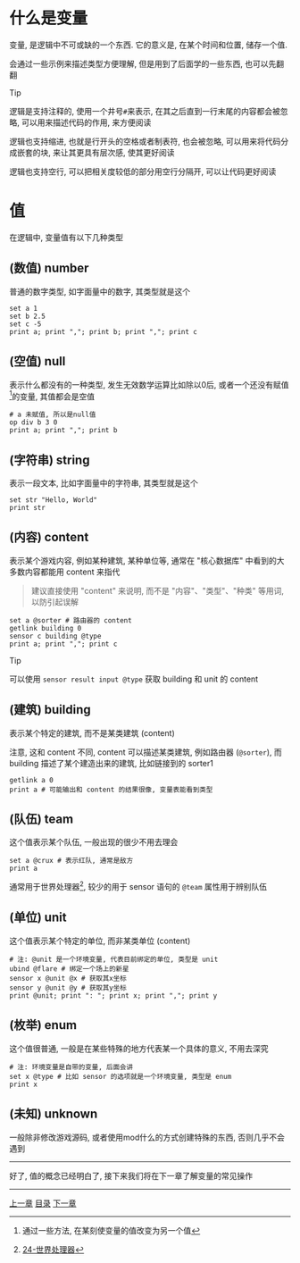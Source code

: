 # 什么是变量
变量, 是逻辑中不可或缺的一个东西.
它的意义是, 在某个时间和位置, 储存一个值.

会通过一些示例来描述类型方便理解, 但是用到了后面学的一些东西, 也可以先翻翻

> [!TIP]
> 逻辑是支持注释的, 使用一个井号`#`来表示, 在其之后直到一行末尾的内容都会被忽略,
> 可以用来描述代码的作用, 来方便阅读
>
> 逻辑也支持缩进, 也就是行开头的空格或者制表符, 也会被忽略,
> 可以用来将代码分成嵌套的块, 来让其更具有层次感, 使其更好阅读
>
> 逻辑也支持空行, 可以把相关度较低的部分用空行分隔开, 可以让代码更好阅读

# 值
在逻辑中, 变量值有以下几种类型

(数值) number
---
普通的数字类型, 如字面量中的数字, 其类型就是这个

```gas
set a 1
set b 2.5
set c -5
print a; print ","; print b; print ","; print c
```

(空值) null
---
表示什么都没有的一种类型, 发生无效数学运算比如除以0后,
或者一个还没有赋值[^1]的变量, 其值都会是空值

```gas
# a 未赋值, 所以是null值
op div b 3 0
print a; print ","; print b
```

(字符串) string
---
表示一段文本, 比如字面量中的字符串, 其类型就是这个

```gas
set str "Hello, World"
print str
```

(内容) content
---
表示某个游戏内容, 例如某种建筑, 某种单位等,
通常在 "核心数据库" 中看到的大多数内容都能用 content 来指代

> 建议直接使用 "content" 来说明,
> 而不是 "内容"、"类型"、"种类" 等用词, 以防引起误解

```gas
set a @sorter # 路由器的 content
getlink building 0
sensor c building @type
print a; print ","; print c
```

> [!TIP]
> 可以使用 `sensor result input @type` 获取 building 和 unit 的 content

(建筑) building
---
表示某个特定的建筑, 而不是某类建筑 (content)

注意, 这和 content 不同, content 可以描述某类建筑, 例如路由器 (`@sorter`),
而 building 描述了某个建造出来的建筑, 比如链接到的 sorter1

```gas
getlink a 0
print a # 可能输出和 content 的结果很像, 变量表能看到类型
```

(队伍) team
---
这个值表示某个队伍, 一般出现的很少不用去理会

```gas
set a @crux # 表示红队, 通常是敌方
print a
```

通常用于世界处理器[^2], 较少的用于 sensor 语句的 `@team` 属性用于辨别队伍

(单位) unit
---
这个值表示某个特定的单位, 而非某类单位 (content)

```gas
# 注: @unit 是一个环境变量, 代表目前绑定的单位, 类型是 unit
ubind @flare # 绑定一个场上的新星
sensor x @unit @x # 获取其x坐标
sensor y @unit @y # 获取其y坐标
print @unit; print ": "; print x; print ","; print y
```

(枚举) enum
---
这个值很普通, 一般是在某些特殊的地方代表某一个具体的意义, 不用去深究

```gas
# 注: 环境变量是自带的变量, 后面会讲
set x @type # 比如 sensor 的选项就是一个环境变量, 类型是 enum
print x
```

(未知) unknown
---
一般除非修改游戏源码, 或者使用mod什么的方式创建特殊的东西, 否则几乎不会遇到

---

好了, 值的概念已经明白了, 接下来我们将在下一章了解变量的常见操作


[^1]: 通过一些方法, 在某刻使变量的值改变为另一个值
[^2]: [24-世界处理器](./24-world-processor.md)

---
[上一章](./02-learn-literal.md)
[目录](./README.md)
[下一章](./04-change-variable.md)
